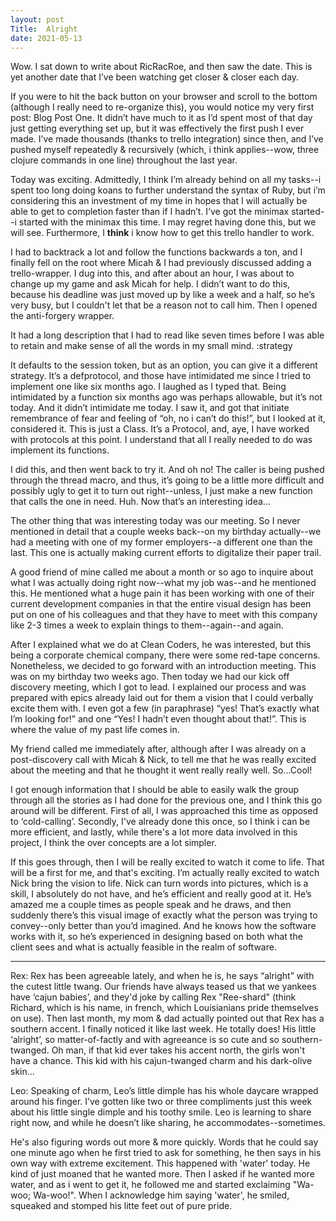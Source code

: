 ```yaml
---
layout: post
Title:  Alright
date: 2021-05-13
---
```


Wow.  I sat down to write about RicRacRoe, and then saw the date.  This is yet another date that I’ve been watching get closer & closer each day.

If you were to hit the back button on your browser and scroll to the bottom (although I really need to re-organize this), you would notice my very first post: Blog Post One.  It didn’t have much to it as I’d spent most of that day just getting everything set up, but it was effectively the first push I ever made.  I’ve made thousands (thanks to trello integration) since then, and I’ve pushed myself repeatedly & recursively (which, i think applies--wow, three clojure commands in one line) throughout the last year.

Today was exciting.  Admittedly, I think I’m already behind on all my tasks--i spent too long doing koans to further understand the syntax of Ruby, but i’m considering this an investment of my time in hopes that I will actually be able to get to completion faster than if I hadn’t.  I’ve got the minimax started--i started with the minimax this time.  I may regret having done this, but we will see.  Furthermore, I **think** i know how to get this trello handler to work.

I had to backtrack a lot and follow the functions backwards a ton, and I finally fell on the root where Micah & I had previously discussed adding a trello-wrapper.  I dug into this, and after about an hour, I was about to change up my game and ask Micah for help.  I didn’t want to do this, because his deadline was just moved up by like a week and a half, so he’s very busy, but I couldn't let that be a reason not to call him.  Then I opened the anti-forgery wrapper.

It had a long description that I had to read like seven times before I was able to retain and make sense of all the words in my small mind.  :strategy

It defaults to the session token, but as an option, you can give it a different strategy.  It’s a defprotocol, and those have intimidated me since I tried to implement one like six months ago.  I laughed as I typed that.  Being intimidated by a function six months ago was perhaps allowable, but it’s not today.  And it didn’t intimidate me today.  I saw it, and got that initiate remembrance of fear and feeling of “oh, no i can’t do this!”, but I looked at it, considered it.  This is just a Class.  It’s a Protocol, and, aye, I have worked with protocols at this point.  I understand that all I really needed to do was implement its functions.

I did this, and then went back to try it.  And oh no!  The caller is being pushed through the thread macro, and thus, it’s going to be a little more difficult and possibly ugly to get it to turn out right--unless, I just make a new function that calls the one in need.  Huh.  Now that’s an interesting idea…

The other thing that was interesting today was our meeting.  So I never mentioned in detail that a couple weeks back--on my birthday actually--we had a meeting with one of my former employers--a different one than the last.  This one is actually making current efforts to digitalize their paper trail.

A good friend of mine called me about a month or so ago to inquire about what I was actually doing right now--what my job was--and he mentioned this.  He mentioned what a huge pain it has been working with one of their current development companies in that the entire visual design has been put on one of his colleagues and that they have to meet with this company like 2-3 times a week to explain things to them--again--and again.

After I explained what we do at Clean Coders, he was interested, but this being a corporate chemical company, there were some red-tape concerns.  Nonetheless, we decided to go forward with an introduction meeting.  This was on my birthday two weeks ago.  Then today we had our kick off discovery meeting, which I got to lead.  I explained our process and was prepared with epics already laid out for them a vision that I could verbally excite them with.  I even got a few (in paraphrase) “yes!  That’s exactly what I’m looking for!” and one “Yes! I hadn’t even thought about that!”.  This is where the value of my past life comes in.

My friend called me immediately after, although after I was already on a post-discovery call with Micah & Nick, to tell me that he was really excited about the meeting and that he thought it went really really well.  So...Cool!

I got enough information that I should be able to easily walk the group through all the stories as I had done for the previous one, and I think this go around will be different.  First of all, I was approached this time as opposed to ‘cold-calling’.  Secondly, I've already done this once, so I think i can be more efficient, and lastly, while there's a lot more data involved in this project, I think the over concepts are a lot simpler.

If this goes through, then I will be really excited to watch it come to life.  That will be a first for me, and that's exciting.  I’m actually really excited to watch Nick bring the vision to life.  Nick can turn words into pictures, which is a skill, I absolutely do not have, and he’s efficient and really good at it. He’s amazed me a couple times as people speak and he draws, and then suddenly there’s this visual image of exactly what the person was trying to convey--only better than you’d imagined. And he knows how the software works with it, so he’s experienced in designing based on both what the client sees and what is actually feasible in the realm of software.

---

Rex:
Rex has been agreeable lately, and when he is, he says “alright” with the cutest little twang. Our friends have always teased us that we yankees have ‘cajun babies’, and they'd joke by calling Rex "Ree-shard" (think Richard, which is his name, in french, which Louisianians pride themselves on use).  Then last month, my mom & dad actually pointed out that Rex has a southern accent. I finally noticed it like last week.  He totally does! His little ‘alright’, so matter-of-factly and with agreeance is so cute and so southern-twanged. Oh man, if that kid ever takes his accent north, the girls won't have a chance.  This kid with his cajun-twanged charm and his dark-olive skin...


Leo:
Speaking of charm, Leo’s little dimple has his whole daycare wrapped around his finger. I’ve gotten like two or three compliments just this week about his little single dimple and his toothy smile. Leo is learning to share right now, and while he doesn’t like sharing, he accommodates--sometimes.

He's also figuring words out more & more quickly.  Words that he could say one minute ago when he first tried to ask for something, he then says in his own way with extreme excitement.  This happened with 'water' today.  He kind of just moaned that he wanted more.  Then I asked if he wanted more water, and as i went to get it, he followed me and started exclaiming "Wa-woo; Wa-woo!".  When I acknowledge him saying 'water', he smiled, squeaked and stomped his litte feet out of pure pride.
